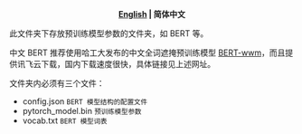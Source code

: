 <p align="center">
    <b> <a href="https://github.com/zjunlp/DeepKE/blob/main/pretrained/README.md">English</a> | 简体中文 </b>
</p>


此文件夹下存放预训练模型参数的文件夹，如 BERT 等。

中文 BERT 推荐使用哈工大发布的中文全词遮掩预训练模型 [BERT-wwm](https://github.com/ymcui/Chinese-BERT-wwm)，而且提供讯飞云下载，国内下载速度很快，具体链接见上述网址。


文件夹内必须有三个文件：

- config.json `BERT 模型结构的配置文件`
- pytorch_model.bin `预训练模型参数`
- vocab.txt `BERT 模型词表`

